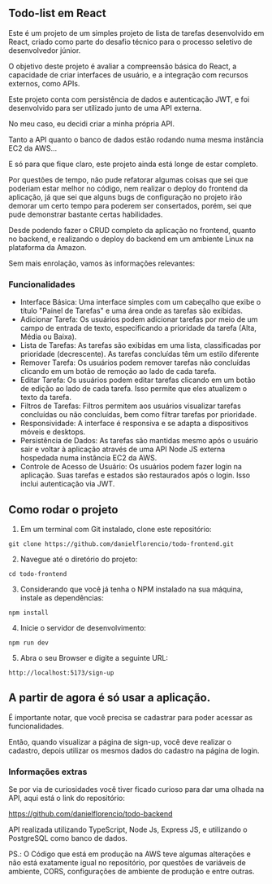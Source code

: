 ## Todo-list em React

Este é um projeto de um simples projeto de lista de tarefas desenvolvido em React, criado como parte do desafio técnico para o processo seletivo de desenvolvedor júnior. 

O objetivo deste projeto é avaliar a compreensão básica do React, a capacidade de criar interfaces de usuário, e a integração com recursos externos, como APIs. 

Este projeto conta com persistência de dados e autenticação JWT, e foi desenvolvido para ser utilizado junto de uma API externa.

No meu caso, eu decidi criar a minha própria API.

Tanto a API quanto o banco de dados estão rodando numa mesma instância EC2 da AWS...

E só para que fique claro, este projeto ainda está longe de estar completo. 

Por questões de tempo, não pude refatorar algumas coisas que sei que poderiam estar melhor no código, nem realizar o deploy do frontend da aplicação, já que sei que alguns bugs de configuração no projeto irão demorar um certo tempo para poderem ser consertados, porém, sei que pude demonstrar bastante certas habilidades.

Desde podendo fazer o CRUD completo da aplicação no frontend, quanto no backend, e realizando o deploy do backend em um ambiente Linux na plataforma da Amazon.

Sem mais enrolação, vamos às informações relevantes: 

### Funcionalidades

- Interface Básica: Uma interface simples com um cabeçalho que exibe o título "Painel de Tarefas" e uma área onde as tarefas são exibidas.
- Adicionar Tarefa: Os usuários podem adicionar tarefas por meio de um campo de entrada de texto, especificando a prioridade da tarefa (Alta, Média ou Baixa).
- Lista de Tarefas: As tarefas são exibidas em uma lista, classificadas por prioridade (decrescente). As tarefas concluídas têm um estilo diferente
- Remover Tarefa: Os usuários podem remover tarefas não concluídas clicando em um botão de remoção ao lado de cada tarefa.
- Editar Tarefa: Os usuários podem editar tarefas clicando em um botão de edição ao lado de cada tarefa. Isso permite que eles atualizem o texto da tarefa.
- Filtros de Tarefas: Filtros permitem aos usuários visualizar tarefas concluídas ou não concluídas, bem como filtrar tarefas por prioridade.
- Responsividade: A interface é responsiva e se adapta a dispositivos móveis e desktops.
- Persistência de Dados: As tarefas são mantidas mesmo após o usuário sair e voltar à aplicação através de uma API Node JS externa hospedada numa instância EC2 da AWS.
- Controle de Acesso de Usuário: Os usuários podem fazer login na aplicação. Suas tarefas e estados são restaurados após o login. Isso inclui autenticação via JWT.

## Como rodar o projeto

1. Em um terminal com Git instalado, clone este repositório:


``git clone https://github.com/danielflorencio/todo-frontend.git``

2. Navegue até o diretório do projeto:

``cd todo-frontend``

3. Considerando que você já tenha o NPM instalado na sua máquina, instale as dependências:

``npm install``


4. Inicie o servidor de desenvolvimento:

``npm run dev``

5. Abra o seu Browser e digite a seguinte URL:

``http://localhost:5173/sign-up``

## A partir de agora é só usar a aplicação.

É importante notar, que você precisa se cadastrar para poder acessar as funcionalidades. 

Então, quando visualizar a página de sign-up, você deve realizar o cadastro, depois utilizar os mesmos dados do cadastro na página de login.

### Informações extras

Se por via de curiosidades você tiver ficado curioso para dar uma olhada na API, aqui está o link do repositório: 

https://github.com/danielflorencio/todo-backend 

API realizada utilizando TypeScript, Node Js, Express JS, e utilizando o PostgreSQL como banco de dados. 

PS.: O Código que está em produção na AWS teve algumas alterações e não está exatamente igual no repositório, por questões de variáveis de ambiente, CORS, configurações de ambiente de produção e entre outras. 
